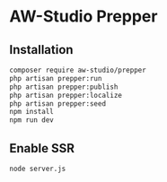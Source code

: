 # AW-Studio Prepper

## Installation

```bash
composer require aw-studio/prepper
php artisan prepper:run
php artisan prepper:publish
php artisan prepper:localize
php artisan prepper:seed
npm install
npm run dev
```

## Enable SSR

```bash
node server.js
```
